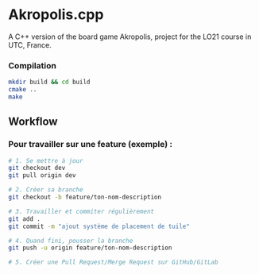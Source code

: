 # Akropolis.cpp

A C++ version of the board game Akropolis, project for the LO21 course in UTC, France.

### Compilation
```bash
mkdir build && cd build
cmake ..
make
```



## Workflow
### Pour travailler sur une feature (exemple) :
```bash
# 1. Se mettre à jour
git checkout dev
git pull origin dev

# 2. Créer sa branche
git checkout -b feature/ton-nom-description

# 3. Travailler et commiter régulièrement
git add .
git commit -m "ajout système de placement de tuile"

# 4. Quand fini, pousser la branche
git push -u origin feature/ton-nom-description

# 5. Créer une Pull Request/Merge Request sur GitHub/GitLab